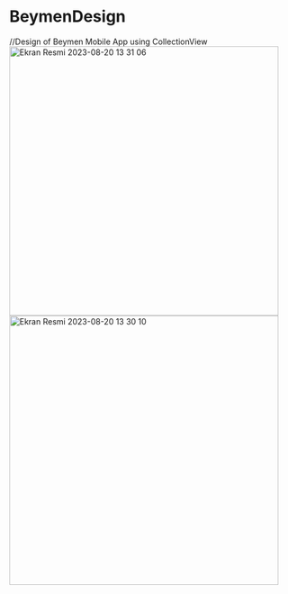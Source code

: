 # BeymenDesign
//Design of Beymen Mobile App using CollectionView
<img width="478" alt="Ekran Resmi 2023-08-20 13 31 06" src="https://github.com/gpinary/BeymenDesign/assets/66864325/64f8f6d5-d24a-4b88-8a34-1261ba988749">
<img width="478" alt="Ekran Resmi 2023-08-20 13 30 10" src="https://github.com/gpinary/BeymenDesign/assets/66864325/25193960-20d7-4f39-a236-bb03c5484e75">
